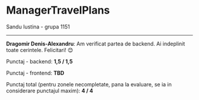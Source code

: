 # ManagerTravelPlans
Sandu Iustina - grupa 1151

<hr>

**Dragomir Denis-Alexandru**: Am verificat partea de backend. Ai indeplinit toate cerintele. Felicitari! 😊

Punctaj - backend: **1,5 / 1,5**

Punctaj - frontend: **TBD**

Punctaj total (pentru zonele necompletate, pana la evaluare, se ia in considerare punctajul maxim): **4 / 4**
